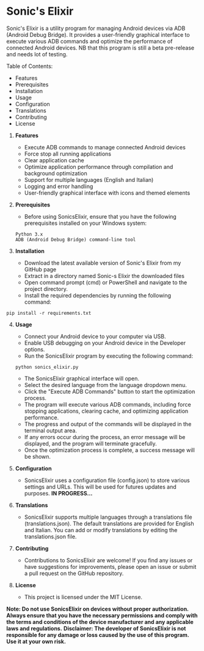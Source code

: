 # Sonic's Elixir

Sonic's Elixir is a utility program for managing Android devices via ADB (Android Debug Bridge). It provides a user-friendly graphical interface to execute various ADB commands and optimize the performance of connected Android devices. 
NB that this program is still a beta pre-release and needs lot of testing.

Table of Contents:  
* Features
* Prerequisites
* Installation
* Usage
* Configuration
* Translations
* Contributing
* License

1. **Features**
   * Execute ADB commands to manage connected Android devices
   * Force stop all running applications
   * Clear application cache
   * Optimize application performance through compilation and background optimization
   * Support for multiple languages (English and Italian)
   * Logging and error handling
   * User-friendly graphical interface with icons and themed elements

3. **Prerequisites**
   * Before using SonicsElixir, ensure that you have the following prerequisites installed on your Windows system:

    ```
    Python 3.x
    ADB (Android Debug Bridge) command-line tool
    ```

4. **Installation**
   * Download the latest available version of Sonic's Elixir from my GitHub page
   * Extract in a directory named Sonic-s Elixir the downloaded files
   * Open command prompt (cmd) or PowerShell and navigate to the project directory.
   * Install the required dependencies by running the following command:

```
pip install -r requirements.txt
```

4. **Usage**
   * Connect your Android device to your computer via USB.
   * Enable USB debugging on your Android device in the Developer options.
   * Run the SonicsElixir program by executing the following command:

   ```
   python sonics_elixir.py
   ```
   * The SonicsElixir graphical interface will open.
   * Select the desired language from the language dropdown menu.
   * Click the "Execute ADB Commands" button to start the optimization process.
   * The program will execute various ADB commands, including force stopping applications, clearing cache, and optimizing application performance.
   * The progress and output of the commands will be displayed in the terminal output area.
   * If any errors occur during the process, an error message will be displayed, and the program will terminate gracefully.
   * Once the optimization process is complete, a success message will be shown.

5. **Configuration**
   * SonicsElixir uses a configuration file (config.json) to store various settings and URLs. This will be used for futures updates and purposes. **IN PROGRESS...**

7. **Translations**
   * SonicsElixir supports multiple languages through a translations file (translations.json). The default translations are provided for English and Italian. You can add or modify translations by editing the translations.json file.

9. **Contributing**
    * Contributions to SonicsElixir are welcome! If you find any issues or have suggestions for improvements, please open an issue or submit a pull request on the GitHub repository.

11. **License**
    * This project is licensed under the MIT License.

**Note: Do not use SonicsElixir on devices without proper authorization. Always ensure that you have the necessary permissions and comply with the terms and conditions of the device manufacturer and any applicable laws and regulations.**
**Disclaimer: The developer of SonicsElixir is not responsible for any damage or loss caused by the use of this program. Use it at your own risk.**
